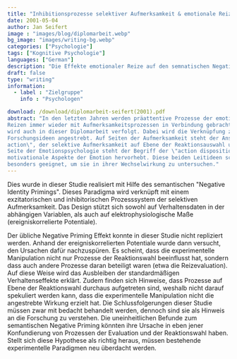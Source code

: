 ```yaml
---
title: "Inhibitionsprozesse selektiver Aufmerksamkeit & emotionale Reizqualitäten"
date: 2001-05-04
author: Jan Seifert
image : "images/blog/diplomarbeit.webp"
bg_image: "images/writing-bg.webp"
categories: ["Psychologie"]
tags: ["Kognitive Psychologie"]
languages: ["German"]
description: "Die Effekte emotionaler Reize auf den semnatischen Negative Priming Effekt"
draft: false
type: "writing"
information:
  - label : "Zielgruppe"
    info : "Psychologen"

download: /download/diplomarbeit-seifert(2001).pdf
abstract: "In den letzten Jahren werden präattentive Prozesse der emotionalen Bewertung von
Reizen immer wieder mit Aufmerksamkeitsprozessen in Verbindung gebracht. Dieser Ansatz
wird auch in dieser Diplomarbeit verfolgt. Dabei wird die Verknüpfung zweier
Forschungsideen angestrebt. Auf Seiten der Aufmerksamkeit steht der Ansatz \"Selection for
action\", der selektive Aufmerksamkeit auf Ebene der Reaktionsauswahl untersucht; auf der
Seite der Emotionspsychologie steht der Begriff der \"action disposition\", der die unmittelbare
motivationale Aspekte der Emotion hervorhebt. Diese beiden Leitideen scheinen dem Autor
besonders geeignet, um sie in ihrer Wechselwirkung zu untersuchen."
---
```


Dies wurde in dieser Studie realisiert mit Hilfe des semantischen "Negative Identity Primings". Dieses Paradigma wird verknüpft mit einem exzitatorischen und inhibitorischen Prozesssystem der selektiven Aufmerksamkeit. Das Design stützt sich sowohl auf Verhaltensdaten in der abhängigen Variablen, als auch auf elektrophysiologische Maße (ereigniskorrelierte Potentiale).

Der übliche Negative Priming Effekt konnte in dieser Studie nicht repliziert werden.
Anhand der ereigniskorrelierten Potentiale wurde dann versucht, den Ursachen dafür
nachzuspüren. Es scheint, dass die experimentelle Manipulation nicht nur Prozesse der
Reaktionswahl beeinflusst hat, sondern dass auch andere Prozesse daran beteiligt waren (etwa
die Reizevaluation). Auf diese Weise wird das Ausbleiben der standardmäßigen
Verhaltenseffekte erklärt. Zudem finden sich Hinweise, dass Prozesse auf Ebene der
Reaktionswahl durchaus aufgetreten sind, weshalb nicht darauf spekuliert werden kann, dass
die experimentelle Manipulation nicht die angestrebte Wirkung erzielt hat.
Die Schlussfolgerungen dieser Studie müssen zwar mit bedacht behandelt werden,
dennoch sind sie als Hinweis an die Forschung zu verstehen. Die uneinheitlichen Befunde
zum semantischen Negative Priming könnten ihre Ursache in eben jener Konfundierung von
Prozessen der Evaluation und der Reaktionswahl haben. Stellt sich diese Hypothese als richtig
heraus, müssen bestehende experimentelle Paradigmen neu überdacht werden.

